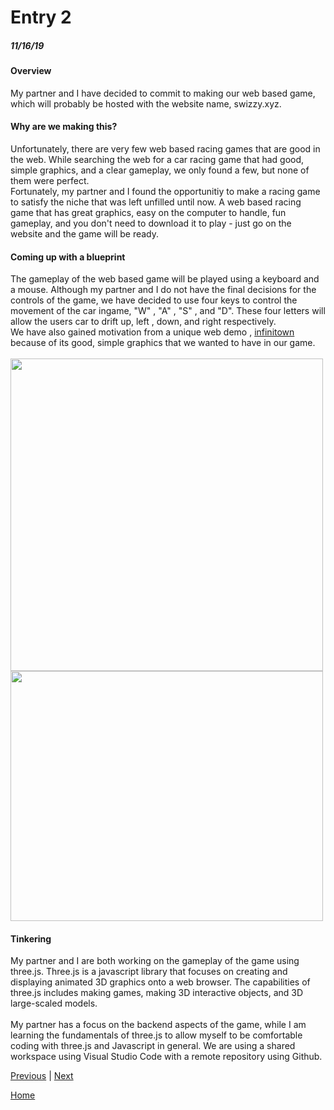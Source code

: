 # Entry 2
##### 11/16/19

#### Overview
  My partner and I have decided to commit to making our web based game, which will probably be hosted with the website name, swizzy.xyz.

#### Why are we making this?
  Unfortunately, there are very few web based racing games that are good in the web. While searching the web for a car racing game that had good, simple graphics, and a clear gameplay, we only found a few, but none of them were perfect.
  <br>
  Fortunately, my partner and I found the opportunitiy to make a racing game to satisfy the niche that was left unfilled until now. A web based racing game that has great graphics, easy on the computer to handle, fun gameplay, and you don't need to download it to play - just go on the website and the game will be ready.

#### Coming up with a blueprint
  The gameplay of the web based game will be played using a keyboard and a mouse. Although my partner and I do not have the final decisions for the controls of the game, we have decided to use four keys to control the movement of the car ingame, "W" , "A" , "S" , and "D". These four letters will allow the users car to drift up, left , down, and right respectively.
  <br>
  We have also gained motivation from a unique web demo , [infinitown](https://demos.littleworkshop.fr/infinitown) because of its good, simple graphics that we wanted to have in our game.
  <br>
  <br>
  <img src="https://toppng.com/uploads/preview/wasd-keys-png-wasd-keys-11562858827u3bz8nzi7e.png"  height="500" width="500" >
  <br>
  <img src="https://i.gyazo.com/3818000583c99ef2151f66c2b022756b.jpg"  height="400" width="500" >


#### Tinkering
  My partner and I are both working on the gameplay of the game using three.js. Three.js is a javascript library that focuses on creating and displaying animated 3D graphics onto a web browser. The capabilities of three.js includes making games, making 3D interactive objects, and 3D large-scaled models.
  <br>
  <br>
  My partner has a focus on the backend aspects of the game, while I am learning the fundamentals of three.js to allow myself to be comfortable coding with three.js and Javascript in general.
  We are using a shared workspace using Visual Studio Code with a remote repository using Github.

[Previous](entry01.md) | [Next](entry03.md)

[Home](../README.md)
